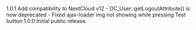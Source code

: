1.0.1
	Add compatibility to NextCloud v12 
		 - OC_User::getLogoutAttribute() is now deprecated
		 - Fixed ajax-loader img not showing while pressing Test button
1.0.0
     Initial public release.